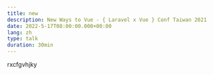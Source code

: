 ```yaml
---
title: new
description: New Ways to Vue - { Laravel x Vue } Conf Taiwan 2021
date: 2022-5-17T08:00:00.000+00:00
lang: zh
type: talk
duration: 30min
---
```


rxcfgvhjky

